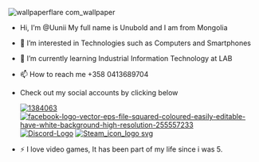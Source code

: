
![wallpaperflare com_wallpaper](https://github.com/user-attachments/assets/979255f9-7bb0-4d0f-a565-92c96b8fcf18)

-  Hi, I’m @Uunii My full name is Unubold and I am from Mongolia
- 👀 I’m interested in Technologies such as Computers and Smartphones
- 🌱 I’m currently learning Industrial Information Technology at LAB
- 📫 How to reach me +358 0413689704
- Check out my social accounts by clicking below

    [ ![1384063](https://github.com/user-attachments/assets/6d4eb122-2029-4d99-9241-61e01095f81e)](https://www.instagram.com/uuniiluu/) 
    [![facebook-logo-vector-eps-file-squared-coloured-easily-editable-have-white-background-high-resolution-255557233](https://github.com/user-attachments/assets/2afdc898-fc6c-4b93-9d81-590307ba7056)](https://www.facebook.com/profile.php?id=100090448646051) [![Discord-Logo](https://github.com/user-attachments/assets/9fcdebaa-d153-4607-909e-2760b168bc76)](https://discordapp.com/users/498831172365713417) [![Steam_icon_logo svg](https://github.com/user-attachments/assets/a5629c74-3dd8-4707-90fc-93cf7e66b356)](https://steamcommunity.com/profiles/76561198310202126/)





- ⚡ I love video games, It has been part of my life since i was 5.
<!---

https://www.instagram.com/uuniiluu/
https://www.facebook.com/profile.php?id=100090448646051
[![name](link to image on GH)](link to your URL)
 ![1384063](https://github.com/user-attachments/assets/6d4eb122-2029-4d99-9241-61e01095f81e)
 ![transparent-facebook-square-icon-logo-1713861747629-removebg-preview](https://github.com/user-attachments/assets/d4351a54-b571-48e1-b653-45d0511e1ec1)
[<img src="img/myImage.png">](http://example.com/)

![Discord-Logo](https://github.com/user-attachments/assets/9fcdebaa-d153-4607-909e-2760b168bc76)

Uunii/Uunii is a ✨ special ✨ repository because its `README.md` (this file) appears on your GitHub profile.
You can click the Preview link to take a look at your changes.
--->

